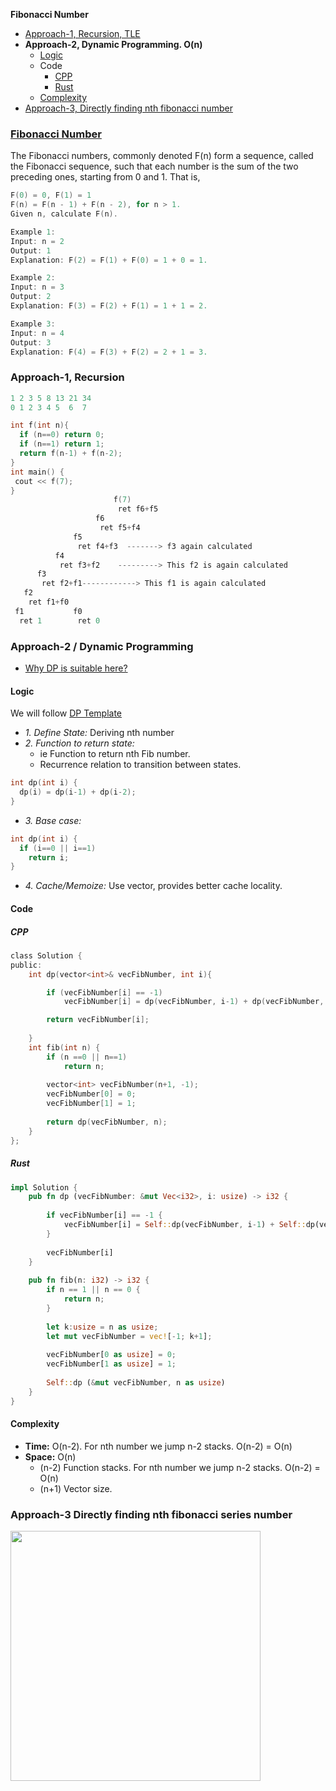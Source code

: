 **Fibonacci Number**
- [Approach-1, Recursion, TLE](#a1)
- **Approach-2, Dynamic Programming. O(n)**
  - [Logic](#l)
  - Code
    - [CPP](#cpp)
    - [Rust](#rs)
  - [Complexity](#co)
- [Approach-3, Directly finding nth fibonacci number](#a3)

### [Fibonacci Number](https://leetcode.com/problems/fibonacci-number/)
The Fibonacci numbers, commonly denoted F(n) form a sequence, called the Fibonacci sequence, such that each number is the sum of the two preceding ones, 
starting from 0 and 1. That is,
```c
F(0) = 0, F(1) = 1
F(n) = F(n - 1) + F(n - 2), for n > 1.
Given n, calculate F(n).

Example 1:
Input: n = 2
Output: 1
Explanation: F(2) = F(1) + F(0) = 1 + 0 = 1.

Example 2:
Input: n = 3
Output: 2
Explanation: F(3) = F(2) + F(1) = 1 + 1 = 2.

Example 3:
Input: n = 4
Output: 3
Explanation: F(4) = F(3) + F(2) = 2 + 1 = 3.
```

<a name=a1></a>
### Approach-1, Recursion
```c
1 2 3 5 8 13 21 34
0 1 2 3 4 5  6  7

int f(int n){
  if (n==0) return 0;
  if (n==1) return 1;
  return f(n-1) + f(n-2);
}
int main() {
 cout << f(7);
}
                       f(7)
                        ret f6+f5
                   f6
                    ret f5+f4
              f5
               ret f4+f3  -------> f3 again calculated
          f4
           ret f3+f2    ---------> This f2 is again calculated
      f3
       ret f2+f1------------> This f1 is again calculated
   f2
    ret f1+f0
 f1           f0
  ret 1        ret 0
```

<a name=a2></a>
### Approach-2 / Dynamic Programming
- [Why DP is suitable here?](/DS_Questions/Algorithms/Dynamic_Programming/README.md#i)
<a name=l></a>
#### Logic
We will follow [DP Template](/DS_Questions/Algorithms/Dynamic_Programming/README.md#tem)
- _1. Define State:_ Deriving nth number
- _2. Function to return state:_ 
  - ie Function to return nth Fib number.
  - Recurrence relation to transition between states.
```c
int dp(int i) {
  dp(i) = dp(i-1) + dp(i-2);
}
```
- _3. Base case:_
```c
int dp(int i) {
  if (i==0 || i==1)
    return i;
}
```
- _4. Cache/Memoize:_ Use vector, provides better cache locality.

#### Code
<a name=cpp></a>
##### CPP
```c
class Solution {
public:
    int dp(vector<int>& vecFibNumber, int i){

        if (vecFibNumber[i] == -1)
            vecFibNumber[i] = dp(vecFibNumber, i-1) + dp(vecFibNumber, i-2);

        return vecFibNumber[i];
        
    }
    int fib(int n) {
        if (n ==0 || n==1)
            return n;
        
        vector<int> vecFibNumber(n+1, -1);
        vecFibNumber[0] = 0;
        vecFibNumber[1] = 1;
        
        return dp(vecFibNumber, n);
    }
};
```
<a name=rs></a>
##### Rust
```rs
impl Solution {
    pub fn dp (vecFibNumber: &mut Vec<i32>, i: usize) -> i32 {
        
        if vecFibNumber[i] == -1 {
            vecFibNumber[i] = Self::dp(vecFibNumber, i-1) + Self::dp(vecFibNumber, i-2);
        }
        
        vecFibNumber[i]
    }
    
    pub fn fib(n: i32) -> i32 {
        if n == 1 || n == 0 {
            return n;
        }
        
        let k:usize = n as usize;
        let mut vecFibNumber = vec![-1; k+1];
        
        vecFibNumber[0 as usize] = 0;
        vecFibNumber[1 as usize] = 1;
        
        Self::dp (&mut vecFibNumber, n as usize)
    }
}
```

#### Complexity
- **Time:** O(n-2). For nth number we jump n-2 stacks. O(n-2) = O(n)
- **Space:** O(n)
  - (n-2) Function stacks. For nth number we jump n-2 stacks. O(n-2) = O(n)
  - (n+1) Vector size.

<a name=a3></a>
### Approach-3 Directly finding nth fibonacci series number
<img src=nth-fibonacci.JPG width=400/>
